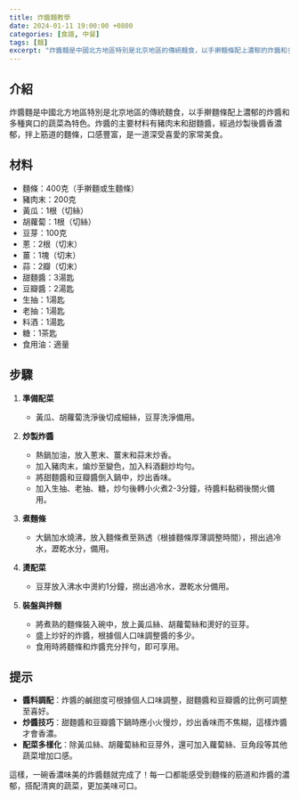 ```yaml
---
title: 炸醬麵教學
date: 2024-01-11 19:00:00 +0800
categories: [食譜, 中餐]
tags: [麵] 
excerpt: "炸醬麵是中國北方地區特別是北京地區的傳統麵食，以手擀麵條配上濃郁的炸醬和多種爽口的蔬菜為特色"
---
```


## 介紹
炸醬麵是中國北方地區特別是北京地區的傳統麵食，以手擀麵條配上濃郁的炸醬和多種爽口的蔬菜為特色。炸醬的主要材料有豬肉末和甜麵醬，經過炒製後醬香濃郁，拌上筋道的麵條，口感豐富，是一道深受喜愛的家常美食。

## 材料
- 麵條：400克（手擀麵或生麵條）
- 豬肉末：200克
- 黃瓜：1根（切絲）
- 胡蘿蔔：1根（切絲）
- 豆芽：100克
- 蔥：2根（切末）
- 薑：1塊（切末）
- 蒜：2瓣（切末）
- 甜麵醬：3湯匙
- 豆瓣醬：2湯匙
- 生抽：1湯匙
- 老抽：1湯匙
- 料酒：1湯匙
- 糖：1茶匙
- 食用油：適量

## 步驟

1. **準備配菜**
   - 黃瓜、胡蘿蔔洗淨後切成細絲，豆芽洗淨備用。

2. **炒製炸醬**
   - 熱鍋加油，放入蔥末、薑末和蒜末炒香。
   - 加入豬肉末，煸炒至變色，加入料酒翻炒均勻。
   - 將甜麵醬和豆瓣醬倒入鍋中，炒出香味。
   - 加入生抽、老抽、糖，炒勻後轉小火煮2-3分鐘，待醬料黏稠後關火備用。

3. **煮麵條**
   - 大鍋加水燒沸，放入麵條煮至熟透（根據麵條厚薄調整時間），撈出過冷水，瀝乾水分，備用。

4. **燙配菜**
   - 豆芽放入沸水中燙約1分鐘，撈出過冷水，瀝乾水分備用。

5. **裝盤與拌麵**
   - 將煮熟的麵條裝入碗中，放上黃瓜絲、胡蘿蔔絲和燙好的豆芽。
   - 盛上炒好的炸醬，根據個人口味調整醬的多少。
   - 食用時將麵條和炸醬充分拌勻，即可享用。

## 提示
- **醬料調配**：炸醬的鹹甜度可根據個人口味調整，甜麵醬和豆瓣醬的比例可調整至喜好。
- **炒醬技巧**：甜麵醬和豆瓣醬下鍋時應小火慢炒，炒出香味而不焦糊，這樣炸醬才會香濃。
- **配菜多樣化**：除黃瓜絲、胡蘿蔔絲和豆芽外，還可加入蘿蔔絲、豆角段等其他蔬菜增加口感。

這樣，一碗香濃味美的炸醬麵就完成了！每一口都能感受到麵條的筋道和炸醬的濃郁，搭配清爽的蔬菜，更加美味可口。
